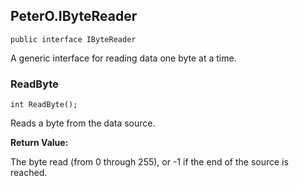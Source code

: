 ## PeterO.IByteReader

    public interface IByteReader

A generic interface for reading data one byte at a time.

### ReadByte

    int ReadByte();

Reads a byte from the data source.

<b>Return Value:</b>

The byte read (from 0 through 255), or -1 if the end of the source is reached.
